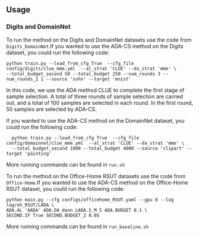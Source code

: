 ## Usage 

### Digits and DomainNet

To run the method on the Digits and DomainNet datasets use the code from ```Digits_DomainNet```.If you wanted to use the ADA-CS method on the Digits dataset, you could run the following code:

```
python train.py --load_from_cfg True  --cfg_file config/digits/clue_mme.yml  --al_strat 'CLUE' --da_strat 'mme' \
--total_budget_second 50 --total_budget 250 --num_rounds 3 --num_rounds_2 1 --source 'svhn' --target 'mnist'
```
In this code, we use the ADA method CLUE to complete the first stage of sample selection. A total of three rounds of sample selection are carried out, and a total of 100 samples are selected in each round. In the first round, 50 samples are selected by ADA-CS.


If you wanted to use the ADA-CS method on the DomainNet dataset, you could run the following code:
```
  python train.py --load_from_cfg True  --cfg_file config/domainnet/clue_mme.yml  --al_strat 'CLUE' --da_strat 'mme' \
  --total_budget_second 1000 --total_budget 4000 --source 'clipart' --target 'painting'
```

More running commands can be found in ```run.sh```

To run the method on the Office-Home RSUT datasets use the code from ```Office-Home```.If you wanted to use the ADA-CS method on the Office-Home RSUT dataset, you could run the following code:

```
python main.py --cfg configs/officehome_RSUT.yaml --gpu 0 --log log/oh_RSUT/LADA \
ADA.AL 'AADA' ADA.DA dann LADA.S_M 5 ADA.BUDGET 0.1 \
SECOND.IF True SECOND.BUDGET_2 0.05
```

More running commands can be found in ```run_baseline.sh```
